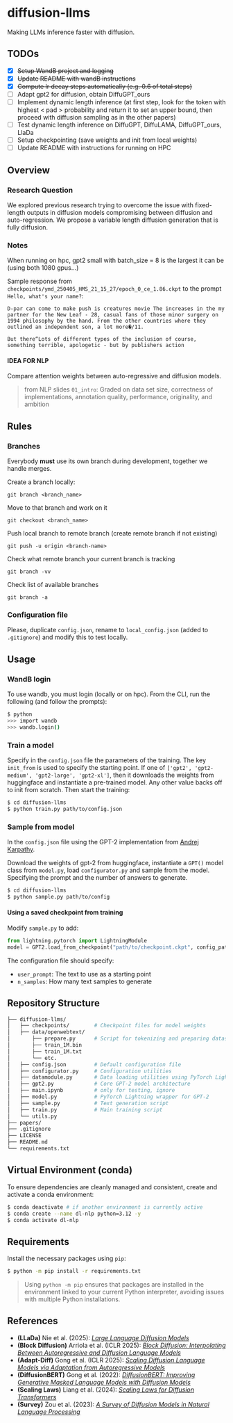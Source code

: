 # diffusion-llms
Making LLMs inference faster with diffusion.

## TODOs
- [x] ~~Setup WandB project and logging~~
- [x] ~~Update README with wandB instructions~~
- [x] ~~Compute lr decay steps automatically (e.g. 0.6 of total steps)~~
- [ ] Adapt gpt2 for diffusion, obtain DiffuGPT_ours
- [ ] Implement dynamic length inference (at first step, look for the token with highest < pad > probability and return it to set an upper bound, then proceed with diffusion sampling as in the other papers)
- [ ] Test dynamic length inference on DiffuGPT, DiffuLAMA, DiffuGPT_ours, LlaDa
- [ ] Setup checkpointing (save weights and init from local weights)
- [ ] Update README with instructions for running on HPC

## Overview
### Research Question
We explored previous research trying to overcome the issue with fixed-length outputs in diffusion models compromising between diffusion and auto-regression. We propose a variable length diffusion generation that is fully diffusion.

### Notes
When running on hpc, gpt2 small with batch_size = 8 is the largest it can be (using both 1080 gpus...)

Sample response from `checkpoints/ymd_250405_HMS_21_15_27/epoch_0_ce_1.86.ckpt` to the prompt `Hello, what's your name?`:
```
D-par can come to make push is creatures movie The increases in the my partner for the New Leaf - 28, casual fans of those minor surgery on 1994 philosophy by the hand. From the other countries where they outlined an independent son, a lot more�/11.

But there“Lots of different types of the inclusion of course, something terrible, apologetic - but by publishers action
```
#### IDEA FOR NLP
Compare attention weights between auto-regressive and diffusion models.

> from NLP slides `01_intro`: Graded on data set size, correctness of implementations, annotation
quality, performance, originality, and ambition

## Rules
### Branches
Everybody **must** use its own branch during development, together we handle merges.

Create a branch locally:
```
git branch <branch_name>
```
Move to that branch and work on it
```
git checkout <branch_name>
```
Push local branch to remote branch (create remote branch if not existing)
```
git push -u origin <branch-name>
```
Check what remote branch your current branch is tracking
```
git branch -vv
```
Check list of available branches
```
git branch -a
```
### Configuration file
Please, duplicate `config.json`, rename to `local_config.json` (added to `.gitignore`) and modify this to test locally.

## Usage

### WandB login
To use wandb, you must login (locally or on hpc). From the CLI, run the following (and follow the prompts):
```bash 
$ python
>>> import wandb
>>> wandb.login()
```

### Train a model
Specify in the `config.json` file the parameters of the training. The key `init_from` is used to specify the starting point. If one of `['gpt2', 'gpt2-medium', 'gpt2-large', 'gpt2-xl']`, then it downloads the weights from huggingface and instantiate a pre-trained model. Any other value backs off to init from scratch. Then start the training:
```bash
$ cd diffusion-llms
$ python train.py path/to/config.json
```

### Sample from model
In the `config.json` file using the GPT-2 implementation from [Andrej Karpathy](https://github.com/karpathy/nanoGPT).

Download the weights of gpt-2 from huggingface, instantiate a `GPT()` model class from `model.py`, load `configurator.py` and sample from the model. Specifying the prompt and the number of answers to generate.
``` bash 
$ cd diffusion-llms
$ python sample.py path/to/config
```

#### Using a saved checkpoint from training
Modify `sample.py` to add:
```python
from lightning.pytorch import LightningModule
model = GPT2.load_from_checkpoint("path/to/checkpoint.ckpt", config_path=CONFIG_PATH)
```

The configuration file should specify:
- `user_prompt`: The text to use as a starting point
- `n_samples`: How many text samples to generate

## Repository Structure
```bash
├── diffusion-llms/ 
│   ├── checkpoints/        # Checkpoint files for model weights
│   ├── data/openwebtext/ 
│       ├── prepare.py      # Script for tokenizing and preparing dataset
│       ├── train_1M.bin
│       ├── train_1M.txt
│       └── etc.
│   ├── config.json         # Default configuration file
│   ├── configurator.py     # Configuration utilities
│   ├── datamodule.py       # Data loading utilities using PyTorch Lightning
│   ├── gpt2.py             # Core GPT-2 model architecture
│   ├── main.ipynb          # only for testing, ignore
│   ├── model.py            # PyTorch Lightning wrapper for GPT-2
│   ├── sample.py           # Text generation script
│   ├── train.py            # Main training script
│   └── utils.py            
├── papers/
├── .gitignore
├── LICENSE
├── README.md
└── requirements.txt
```

## Virtual Environment (conda)
To ensure dependencies are cleanly managed and consistent, create and activate a conda environment:

```bash
$ conda deactivate # if another environment is currently active
$ conda create --name dl-nlp python=3.12 -y
$ conda activate dl-nlp
```

## Requirements
Install the necessary packages using `pip`:

```bash
$ python -m pip install -r requirements.txt
```

> Using `python -m pip` ensures that packages are installed in the environment linked to your current Python interpreter, avoiding issues with multiple Python installations.

## References

- **(LLaDa)** Nie et al. (2025): [_Large Language Diffusion Models_](https://arxiv.org/pdf/2502.09992)
- **(Block Diffusion)** Arriola et al. (ICLR 2025): [_Block Diffusion: Interpolating Between Autoregressive and Diffusion Language Models_](https://arxiv.org/pdf/2503.09573)
- **(Adapt-Diff)** Gong et al. (ICLR 2025): [_Scaling Diffusion Language Models via Adaptation from Autoregressive Models_](https://arxiv.org/pdf/2410.17891)
- **(DiffusionBERT)** Gong et al. (2022): [_DiffusionBERT: Improving Generative Masked Language Models with Diffusion Models_](https://arxiv.org/pdf/2211.15029)
- **(Scaling Laws)** Liang et al. (2024): [_Scaling Laws for Diffusion Transformers_](https://arxiv.org/pdf/2410.08184)
- **(Survey)** Zou et al. (2023): [_A Survey of Diffusion Models in Natural Language Processing_](https://arxiv.org/pdf/2305.14671)

